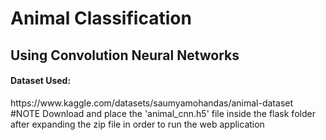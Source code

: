 <h1>Animal Classification</h1>
<h2>Using Convolution Neural Networks</h2>
<h4>Dataset Used:</h4>
https://www.kaggle.com/datasets/saumyamohandas/animal-dataset
<br>
#NOTE
Download and place the 'animal_cnn.h5' file inside the flask folder after expanding the zip file in order to run the web application
